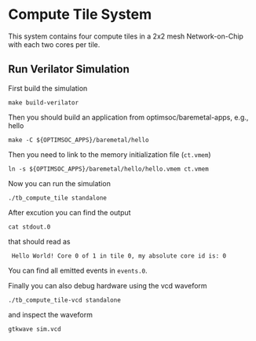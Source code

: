 # Compute Tile System

This system contains four compute tiles in a 2x2 mesh Network-on-Chip
with each two cores per tile.

## Run Verilator Simulation

First build the simulation

    make build-verilator

Then you should build an application from optimsoc/baremetal-apps,
e.g., hello

    make -C ${OPTIMSOC_APPS}/baremetal/hello

Then you need to link to the memory initialization file (`ct.vmem`)

    ln -s ${OPTIMSOC_APPS}/baremetal/hello/hello.vmem ct.vmem

Now you can run the simulation

    ./tb_compute_tile standalone

After excution you can find the output

    cat stdout.0

that should read as

     Hello World! Core 0 of 1 in tile 0, my absolute core id is: 0

You can find all emitted events in `events.0`.

Finally you can also debug hardware using the vcd waveform

    ./tb_compute_tile-vcd standalone

and inspect the waveform

    gtkwave sim.vcd